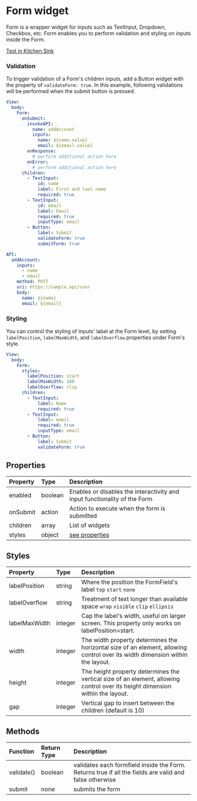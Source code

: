 # Form widget

Form is a wrapper widget for inputs such as TextInput, Dropdown, Checkbox, etc. Form enables you to perform validation and styling on inputs inside the Form.

[Test in Kitchen Sink](https://studio.ensembleui.com/app/e24402cb-75e2-404c-866c-29e6c3dd7992/screen/3107baf6-dfc3-42cd-b617-61c37b31f31e)

### Validation

To trigger validation of a Form's children inputs, add a Button widget with the property of `validateForm: true`. In this example, following validations will be performed when the submit button is pressed.

```yaml
View:
  body:
    Form:
      onSubmit:
        invokeAPI:
          name: addAccount
          inputs:
            name: ${name.value}
            email: ${email.value}
        onResponse:
          # perform additional action here
        onError:
          # perform additional action here
      children:
        - TextInput:
            id: name
            label: First and last name
            required: true
        - TextInput:
            id: email
            label: Email
            required: true
            inputType: email
        - Button:
            label: Submit
            validateForm: true
            submitForm: true

API:
  addAccount:
    inputs:
      - name
      - email
    method: POST
    uri: https://sample.api/user
    body:
      name: ${name}
      email: ${email}
```

### Styling

You can control the styling of inputs' label at the Form level, by setting `labelPosition`, `labelMaxWidth`, and `labelOverflow` properties under Form's style.

```yaml
View:
  body:
    Form:
      styles:
        labelPosition: start
        labelMaxWidth: 100
        labelOverflow: clip
      children:
        - TextInput:
            label: Name
            required: true
        - TextInput:
            label: email
            required: true
            inputType: email
        - Button:
            label: Submit
            validateForm: true
```

## Properties

| Property | Type    | Description                                                               |
| :------- | :------ | :------------------------------------------------------------------------ |
| enabled  | boolean | Enables or disables the interactivity and input functionality of the Form |
| onSubmit | action  | Action to execute when the form is submitted                              |
| children | array   | List of widgets                                                           |
| styles   | object  | [see properties](#styles)                                                 |

## Styles

| Property      | Type    | Description                                                                                                                   |
| :------------ | :------ | :---------------------------------------------------------------------------------------------------------------------------- |
| labelPosition | string  | Where the position the FormField's label `top` `start` `none`                                                                 |
| labelOverflow | string  | Treatment of text longer than available space `wrap` `visible` `clip` `ellipsis`                                              |
| labelMaxWidth | integer | Cap the label's width, useful on larger screen. This property only works on labelPosition=start.                              |
| width         | integer | The width property determines the horizontal size of an element, allowing control over its width dimension within the layout. |
| height        | integer | The height property determines the vertical size of an element, allowing control over its height dimension within the layout. |
| gap           | integer | Vertical gap to insert between the children (default is 10)                                                                   |

## Methods

| Function      | Return Type    | Description                                                                                                                   |
| :------------ | :------ | :---------------------------------------------------------------------------------------------------------------------------- |
| validate() | boolean  | validates each formfield inside the Form. Returns true if all the fields are valid and false otherwise                                                                 |
| submit | none  | submits the form                                             |
